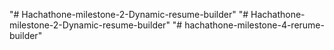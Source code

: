 "# Hachathone-milestone-2-Dynamic-resume-builder" 
"# Hachathone-milestone-2-Dynamic-resume-builder" 
"# hachathone-milestone-4-rerume-builder" 
